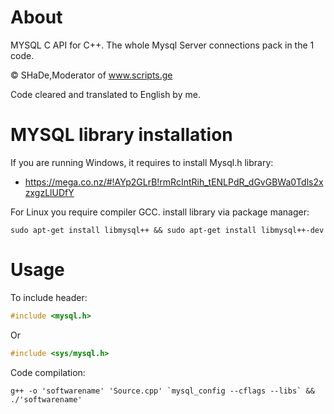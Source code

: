 # About
MYSQL C API for C++. The whole Mysql Server connections pack in the 1 code.



© SHaDe,Moderator of www.scripts.ge



Code cleared and translated to English by me.

# MYSQL library installation

If you are running Windows, it requires to install Mysql.h library:


- https://mega.co.nz/#!AYp2GLrB!rmRcIntRih_tENLPdR_dGvGBWa0Tdls2xzxgzLlUDfY


For Linux you require compiler GCC.
install library via package manager:
```
sudo apt-get install libmysql++ && sudo apt-get install libmysql++-dev
```
    
# Usage

To include header:
```cpp
#include <mysql.h>
```
Or
```cpp
#include <sys/mysql.h>
```
Code compilation:
```
g++ -o 'softwarename' 'Source.cpp' `mysql_config --cflags --libs` && ./'softwarename'
```
  
